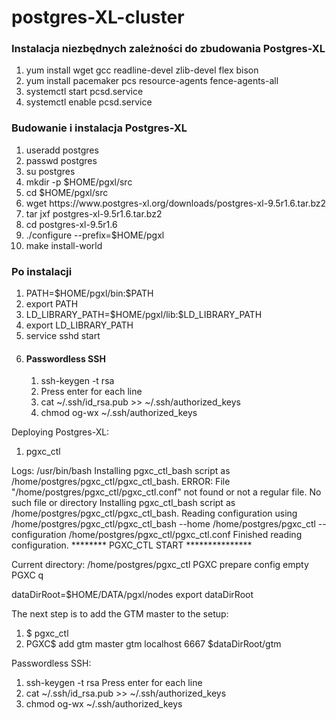 <h1>postgres-XL-cluster</h1>

<h3>Instalacja niezbędnych zależności do zbudowania Postgres-XL</h3>
<ol>
  <li>yum install wget gcc readline-devel zlib-devel flex bison</li>
  <li>yum install pacemaker pcs resource-agents fence-agents-all</li>
  <li>systemctl start pcsd.service</li>
  <li>systemctl enable pcsd.service</li>
</ol>
  
<h3>Budowanie i instalacja Postgres-XL</h3>
<ol>
  <li>useradd postgres</li>
  <li>passwd postgres</li>
  <li>su postgres</li>
  <li>mkdir -p $HOME/pgxl/src</li>
  <li>cd $HOME/pgxl/src</li>
  <li>wget https://www.postgres-xl.org/downloads/postgres-xl-9.5r1.6.tar.bz2</li>
  <li>tar jxf postgres-xl-9.5r1.6.tar.bz2</li>
  <li>cd postgres-xl-9.5r1.6</li>
  <li>./configure --prefix=$HOME/pgxl</li>
  <li>make install-world</li>
</ol>

<h3>Po instalacji</h3>
<ol>
  <li>PATH=$HOME/pgxl/bin:$PATH</li>
  <li>export PATH</li>
  <li>LD_LIBRARY_PATH=$HOME/pgxl/lib:$LD_LIBRARY_PATH</li>
  <li>export LD_LIBRARY_PATH</li>
  <li>service sshd start</li>
  <li>
    <h4>Passwordless SSH</h4>
    <ol>
      <li>ssh-keygen -t rsa</li>
      <li>Press enter for each line</li>
      <li>cat ~/.ssh/id_rsa.pub >> ~/.ssh/authorized_keys</li>
      <li>chmod og-wx ~/.ssh/authorized_keys</li>
  </li>
    </ol>
</ol>

Deploying Postgres-XL:
1. pgxc_ctl

Logs:
/usr/bin/bash
Installing pgxc_ctl_bash script as /home/postgres/pgxc_ctl/pgxc_ctl_bash.
ERROR: File "/home/postgres/pgxc_ctl/pgxc_ctl.conf" not found or not a regular file. No such file or directory
Installing pgxc_ctl_bash script as /home/postgres/pgxc_ctl/pgxc_ctl_bash.
Reading configuration using /home/postgres/pgxc_ctl/pgxc_ctl_bash --home /home/postgres/pgxc_ctl --configuration /home/postgres/pgxc_ctl/pgxc_ctl.conf
Finished reading configuration.
   ******** PGXC_CTL START ***************

Current directory: /home/postgres/pgxc_ctl
PGXC prepare config empty
PGXC q

dataDirRoot=$HOME/DATA/pgxl/nodes
export dataDirRoot

The next step is to add the GTM master to the setup:
1. $ pgxc_ctl
2. PGXC$ add gtm master gtm localhost 6667 $dataDirRoot/gtm

Passwordless SSH:
1. ssh-keygen -t rsa
Press enter for each line 
2. cat ~/.ssh/id_rsa.pub >> ~/.ssh/authorized_keys
3. chmod og-wx ~/.ssh/authorized_keys 
